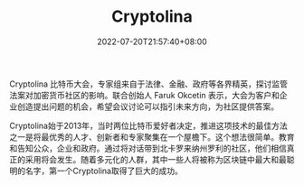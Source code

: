 ﻿---
weight: 
title: "Cryptolina"
description: "Cryptolina 比特币大会，专家组来自于法律、金融、政府等各界精英，探讨监管法案对加密货币社区的影响"
date: 2022-07-20T21:57:40+08:00
lastmod: 2022-07-20T16:45:40+08:00
draft: false
authors: ["june"]
featuredImage: "cryptolina.jpg"
link: "https://cryptolina.io/?ref=1234btc.com"
tags: ["元宇宙社区","Cryptolina"]
categories: ["navigation"]
navigation: ["元宇宙社区"]
lightgallery: true
toc: true
pinned: false
recommend: false
recommend1: false
---
Cryptolina 比特币大会，专家组来自于法律、金融、政府等各界精英，探讨监管法案对加密货币社区的影响。联合创始人 Faruk Okcetin 表示，大会为客户和企业创造提出问题的机会，希望会议讨论可以指引未来方向，为社区提供答案。

Cryptolina始于2013年，当时两位比特币爱好者决定，推进这项技术的最佳方法之一是将最优秀的人才、创新者和专家聚集在一个屋檐下。这个想法很简单。教育和告知公众，企业和政府。通过将对话带到北卡罗来纳州罗利的社区，他们相信真正的采用将会发生。随着多元化的人群，其中一些人将被称为区块链中最大和最聪明的名字，第一个Cryptolina取得了巨大的成功。